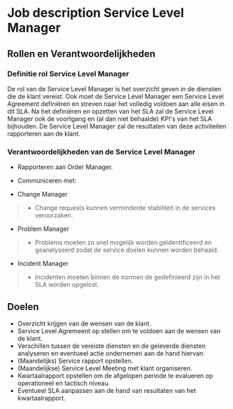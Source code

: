 # Job description Service Level Manager

## Rollen en Verantwoordelijkheden

### Definitie rol Service Level Manager
De rol van de Service Level Manager is het overzicht geven in de diensten die de klant vereist. Ook moet de Service Level Manager een Service Level Agreement definiëren en streven naar het volledig voldoen aan alle eisen in dit SLA. Na het definiëren en opzetten van het SLA zal de Service Level Manager ook de voortgang en (al dan niet behaalde) KPI's van het SLA bijhouden. De Service Level Manager zal de resultaten van deze activiteiten rapporteren aan de klant.

### Verantwoordelijkheden van de Service Level Manager
- Rapporteren aan Order Manager.

- Communiceren met:
- Change Manager  
> - Change requests kunnen verminderde stabiliteit in de services veroorzaken.

- Problem Manager  
> - Problems moeten zo snel mogelijk worden geïdentificeerd en geanalyseerd zodat de service doelen kunnen worden behaald.

- Incident Manager  
> - Incidenten moeten binnen de normen de gedefinieerd zijn in het SLA worden opgelost.

## Doelen
- Overzicht krijgen van de wensen van de klant.
- Service Level Agremeent op stellen om te voldoen aan de wensen van de klant.
- Verschillen tussen de vereiste diensten en de geleverde diensten analyseren en eventueel actie ondernemen aan de hand hiervan.
- (Maandelijks) Service rapport opstellen.
- (Maandelijkse) Service Level Meeting met klant organiseren.
- Kwartaalrapport opstellen om de afgelopen periode te evalueren op operationeel en tactisch niveau.
- Eventueel SLA aanpassen aan de hand van resultaten van het kwartaalrapport.